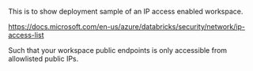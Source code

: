 This is to show deployment sample of an IP access enabled workspace.

https://docs.microsoft.com/en-us/azure/databricks/security/network/ip-access-list

Such that your workspace public endpoints is only accessible from allowlisted public IPs.

